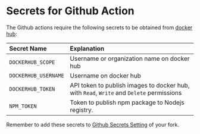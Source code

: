 # Secrets for Github Action

The Github actions require the following secrets to be obtained
from [docker hub](hub.docker.com):

| Secret Name | Explanation |
|:---|:---|
| `DOCKERHUB_SCOPE` | Username or organization name on docker hub |
| `DOCKERHUB_USERNAME` | Username on docker hub |
| `DOCKERHUB_TOKEN` | API token to publish images to docker hub, with `Read`, `Write` and `Delete` permissions |
| `NPM_TOKEN` | Token to publish npm package to Nodejs registry. |

Remember to add these secrets to
[Github Secrets Setting](https://docs.github.com/en/actions/security-for-github-actions/security-guides/using-secrets-in-github-actions#creating-secrets-for-a-repository)
of your fork.